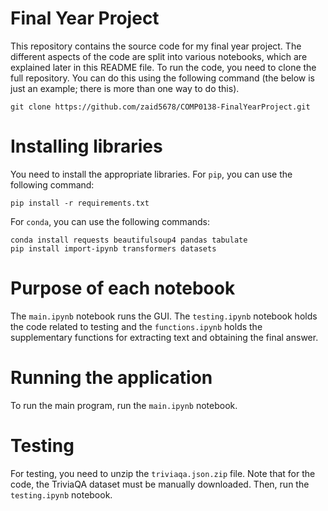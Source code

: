 # Final Year Project 

This repository contains the source code for my final year project. The different aspects of the code are split into various notebooks, which are explained later in this README file. To run the code, you need to clone the full repository. You can do this using the following command (the below is just an example; there is more than one way to do this).
```
git clone https://github.com/zaid5678/COMP0138-FinalYearProject.git
```

# Installing libraries 

You need to install the appropriate libraries. For `pip`, you can use the following command:
```
pip install -r requirements.txt
```
For `conda`, you can use the following commands:
```
conda install requests beautifulsoup4 pandas tabulate
pip install import-ipynb transformers datasets
```

# Purpose of each notebook
The `main.ipynb` notebook runs the GUI. The `testing.ipynb` notebook holds the code related to testing and the `functions.ipynb` holds the supplementary functions for extracting text and obtaining the final answer.

# Running the application
To run the main program, run the `main.ipynb` notebook.

# Testing
For testing, you need to unzip the `triviaqa.json.zip` file. Note that for the code, the TriviaQA dataset must be manually downloaded. Then, run the `testing.ipynb` notebook.

